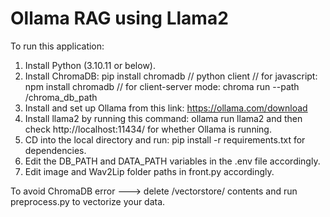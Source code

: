 # Ollama RAG using Llama2

To run this application:

1) Install Python (3.10.11 or below).
2) Install ChromaDB:
   pip install chromadb // python client
   // for javascript: npm install chromadb
   // for client-server mode: chroma run --path /chroma_db_path
3) Install and set up Ollama from this link: https://ollama.com/download
4) Install llama2 by running this command: ollama run llama2 and then check http://localhost:11434/ for whether Ollama is running.
5) CD into the local directory and run: pip install -r requirements.txt for dependencies.
6) Edit the DB_PATH and DATA_PATH variables in the .env file accordingly.
7) Edit image and Wav2Lip folder paths in front.py accordingly.

To avoid ChromaDB error ---> delete /vectorstore/ contents and run preprocess.py to vectorize your data.
